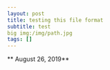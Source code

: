 ```yaml
---
layout: post
title: testing this file format
subtitle: test
big img:/img/path.jpg
tags: []
---
```


** August 26, 2019**
